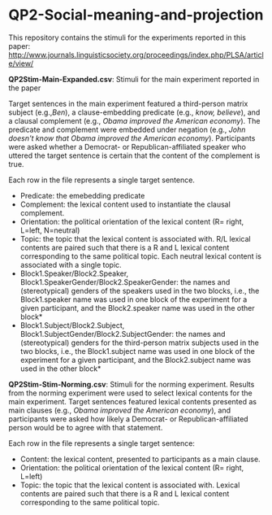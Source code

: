 # QP2-Social-meaning-and-projection

This repository contains the stimuli for the experiments reported in this paper: http://www.journals.linguisticsociety.org/proceedings/index.php/PLSA/article/view/  

**QP2Stim-Main-Expanded.csv**: Stimuli for the main experiment reported in the paper

Target sentences in the main experiment featured a third-person matrix subject (e.g.,_Ben_), a clause-embedding predicate (e.g., _know, believe_), and a clausal complement (e.g., _Obama improved the American economy_).  The predicate and complement were embedded under negation (e.g., _John doesn't know that Obama improved the American economy_). Participants were asked whether a Democrat- or Republican-affiliated speaker who uttered the target sentence is certain that the content of the complement is true.  

Each row in the file represents a single target sentence.
- Predicate: the emebedding predicate
- Complement: the lexical content used to instantiate the clausal complement.
- Orientation: the political orientation of the lexical content (R= right, L=left, N=neutral)
- Topic: the topic that the lexical content is associated with. R/L lexical contents are paired such that there is a R and L lexical content corresponding to the same political topic. Each neutral lexical content is associated with a single topic. 
- Block1.Speaker/Block2.Speaker, Block1.SpeakerGender/Block2.SpeakerGender: the names and (stereotypical) genders of the speakers used in the two blocks, i.e., the Block1.speaker name was used in one block of the experiment for a given participant, and the Block2.speaker name was used in the other block* 
- Block1.Subject/Block2.Subject, Block1.SubjectGender/Block2.SubjectGender: the names and (stereotypical) genders for the third-person matrix subjects used in the two blocks, i.e., the Block1.subject name was used in one block of the experiment for a given participant, and the Block2.subject name was used in the other block* 

**QP2Stim-Stim-Norming.csv**: Stimuli for the norming experiment.
Results from the norming experiment were used to select lexical contents for the main experiment. Target sentences featured lexical contents presented as main clauses (e.g., _Obama improved the American economy_), and participants were asked how likely a Democrat- or Republican-affiliated person would be to agree with that statement. 

Each row in the file represents a single target sentence:
- Content: the lexical content, presented to participants as a main clause. 
- Orientation: the political orientation of the lexical content (R= right, L=left)
- Topic: the topic that the lexical content is associated with. Lexical contents are paired such that there is a R and L lexical content corresponding to the same political topic.
